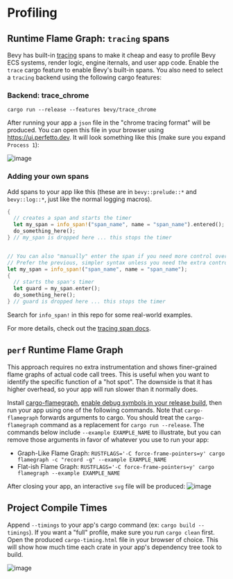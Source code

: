 # Profiling

## Runtime Flame Graph: `tracing` spans

Bevy has built-in [tracing](https://github.com/tokio-rs/tracing) spans to make it cheap and easy to profile Bevy ECS systems, render logic, engine iternals, and user app code. Enable the `trace` cargo feature to enable Bevy's built-in spans. You also need to select a `tracing` backend using the following cargo features:

### Backend: trace_chrome

`cargo run --release --features bevy/trace_chrome`

After running your app a `json` file in the "chrome tracing format" will be produced. You can open this file in your browser using <https://ui.perfetto.dev>. It will look something like this (make sure you expand `Process 1`):

![image](https://user-images.githubusercontent.com/2694663/141657409-6f4a3ad3-59b6-4378-95ba-66c0dafecd8e.png)

### Adding your own spans

Add spans to your app like this (these are in `bevy::prelude::*` and `bevy::log::*`, just like the normal logging macros).

```rust
{
  // creates a span and starts the timer 
  let my_span = info_span!("span_name", name = "span_name").entered();
  do_something_here();
} // my_span is dropped here ... this stops the timer


// You can also "manually" enter the span if you need more control over when the timer starts
// Prefer the previous, simpler syntax unless you need the extra control.
let my_span = info_span!("span_name", name = "span_name");
{
  // starts the span's timer 
  let guard = my_span.enter();
  do_something_here();
} // guard is dropped here ... this stops the timer
```

Search for `info_span!` in this repo for some real-world examples.

For more details, check out the [tracing span docs](https://docs.rs/tracing/*/tracing/span/index.html).

## `perf` Runtime Flame Graph

This approach requires no extra instrumentation and shows finer-grained flame graphs of actual code call trees. This is useful when you want to identify the specific function of a "hot spot". The downside is that it has higher overhead, so your app will run slower than it normally does.

Install [cargo-flamegraph](https://github.com/killercup/cargo-flamegraph), [enable debug symbols in your release build](https://github.com/killercup/cargo-flamegraph#improving-output-when-running-with---release), then run your app using one of the following commands. Note that `cargo-flamegraph` forwards arguments to cargo. You should treat the `cargo-flamegraph` command as a replacement for `cargo run --release`. The commands below include `--example EXAMPLE_NAME` to illustrate, but you can remove those arguments in favor of whatever you use to run your app:

* Graph-Like Flame Graph: ```RUSTFLAGS='-C force-frame-pointers=y' cargo flamegraph -c "record -g" --example EXAMPLE_NAME```
* Flat-ish Flame Graph: ```RUSTFLAGS='-C force-frame-pointers=y' cargo flamegraph --example EXAMPLE_NAME```

After closing your app, an interactive `svg` file will be produced:
![image](https://user-images.githubusercontent.com/2694663/141657609-0089675d-fb6a-4dc4-9a59-871e95e31c8a.png)

## Project Compile Times

Append ```--timings``` to your app's cargo command (ex: `cargo build --timings`). If you want a "full" profile, make sure you run `cargo clean` first. Open the produced `cargo-timing.html` file in your browser of choice. This will show how much time each crate in your app's dependency tree took to build.

![image](https://user-images.githubusercontent.com/2694663/141657811-f4e15e3b-c9fc-491b-9313-236fd8c01288.png)
